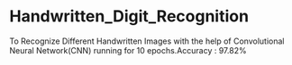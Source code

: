 # Handwritten_Digit_Recognition
To Recognize Different Handwritten Images with the help of Convolutional Neural Network(CNN) running for 10 epochs.Accuracy : 97.82%
